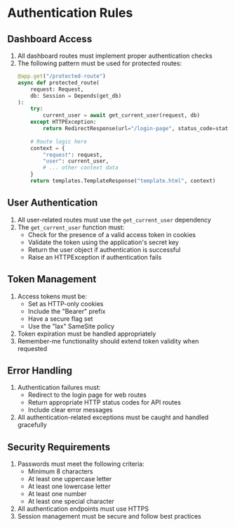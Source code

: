 # Authentication Rules

## Dashboard Access
1. All dashboard routes must implement proper authentication checks
2. The following pattern must be used for protected routes:
   ```python
   @app.get("/protected-route")
   async def protected_route(
       request: Request,
       db: Session = Depends(get_db)
   ):
       try:
           current_user = await get_current_user(request, db)
       except HTTPException:
           return RedirectResponse(url="/login-page", status_code=status.HTTP_302_FOUND)
       
       # Route logic here
       context = {
           "request": request,
           "user": current_user,
           # ... other context data
       }
       return templates.TemplateResponse("template.html", context)
   ```

## User Authentication
1. All user-related routes must use the `get_current_user` dependency
2. The `get_current_user` function must:
   - Check for the presence of a valid access token in cookies
   - Validate the token using the application's secret key
   - Return the user object if authentication is successful
   - Raise an HTTPException if authentication fails

## Token Management
1. Access tokens must be:
   - Set as HTTP-only cookies
   - Include the "Bearer" prefix
   - Have a secure flag set
   - Use the "lax" SameSite policy
2. Token expiration must be handled appropriately
3. Remember-me functionality should extend token validity when requested

## Error Handling
1. Authentication failures must:
   - Redirect to the login page for web routes
   - Return appropriate HTTP status codes for API routes
   - Include clear error messages
2. All authentication-related exceptions must be caught and handled gracefully

## Security Requirements
1. Passwords must meet the following criteria:
   - Minimum 8 characters
   - At least one uppercase letter
   - At least one lowercase letter
   - At least one number
   - At least one special character
2. All authentication endpoints must use HTTPS
3. Session management must be secure and follow best practices 
